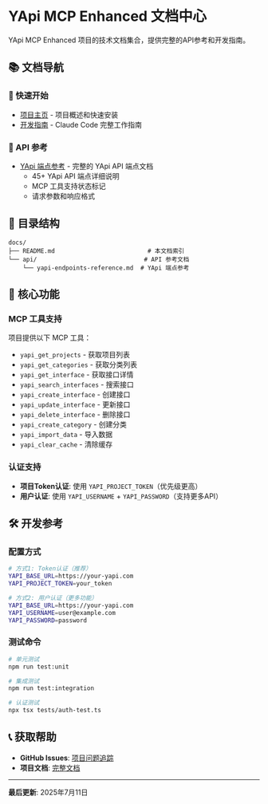 # YApi MCP Enhanced 文档中心

YApi MCP Enhanced 项目的技术文档集合，提供完整的API参考和开发指南。

## 📚 文档导航

### 🚀 快速开始
- [项目主页](../README.md) - 项目概述和快速安装
- [开发指南](../CLAUDE.md) - Claude Code 完整工作指南

### 🔌 API 参考
- [YApi 端点参考](./api/yapi-endpoints-reference.md) - 完整的 YApi API 端点文档
  - 45+ YApi API 端点详细说明
  - MCP 工具支持状态标记
  - 请求参数和响应格式

## 📁 目录结构
```
docs/
├── README.md                          # 本文档索引
└── api/                              # API 参考文档
    └── yapi-endpoints-reference.md  # YApi 端点参考
```

## 🎯 核心功能

### MCP 工具支持
项目提供以下 MCP 工具：
- `yapi_get_projects` - 获取项目列表
- `yapi_get_categories` - 获取分类列表
- `yapi_get_interface` - 获取接口详情
- `yapi_search_interfaces` - 搜索接口
- `yapi_create_interface` - 创建接口
- `yapi_update_interface` - 更新接口
- `yapi_delete_interface` - 删除接口
- `yapi_create_category` - 创建分类
- `yapi_import_data` - 导入数据
- `yapi_clear_cache` - 清除缓存

### 认证支持
- **项目Token认证**: 使用 `YAPI_PROJECT_TOKEN`（优先级更高）
- **用户认证**: 使用 `YAPI_USERNAME` + `YAPI_PASSWORD`（支持更多API）

## 🛠️ 开发参考

### 配置方式
```bash
# 方式1: Token认证（推荐）
YAPI_BASE_URL=https://your-yapi.com
YAPI_PROJECT_TOKEN=your_token

# 方式2: 用户认证（更多功能）
YAPI_BASE_URL=https://your-yapi.com
YAPI_USERNAME=user@example.com
YAPI_PASSWORD=password
```

### 测试命令
```bash
# 单元测试
npm run test:unit

# 集成测试
npm run test:integration

# 认证测试
npx tsx tests/auth-test.ts
```

## 📞 获取帮助

- **GitHub Issues**: [项目问题追踪](https://github.com/kedoupi/yapi-mcp/issues)
- **项目文档**: [完整文档](../README.md)

---

**最后更新**: 2025年7月11日